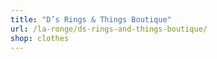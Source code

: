 ```yaml
---
title: "D’s Rings & Things Boutique"
url: /la-ronge/ds-rings-and-things-boutique/
shop: clothes
---
```

